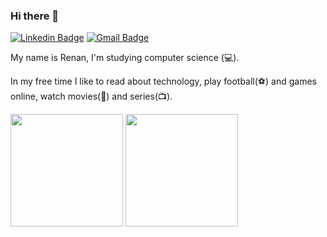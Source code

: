 ### Hi there 👋

[![Linkedin Badge](https://img.shields.io/badge/-João%20Vasconcelos-6633cc?style=flat-square&logo=Linkedin&logoColor=white&link=https://www.linkedin.com/in/joao-vasconcelos11/)](https://www.linkedin.com/in/joao-vasconcelos11/) 
[![Gmail Badge](https://img.shields.io/badge/-joaoyama2018@gmail.com-6633cc?style=flat-square&logo=Gmail&logoColor=white&link=mailto:joaoyama2018@gmail.com)](mailto:joaoyama2018@gmail.com)

My name is Renan, I'm studying computer science (💻).

In my free time I like to read about technology, play football(⚽) and games online, watch movies(🎥) and series(📺).

<div>
  <img height="180em" src="https://github-readme-stats.vercel.app/api?username=RenanMouraDaSilvaBarros&show_icons=true&theme=dracula&include_all_commits=true&count_private=true"/>
  <img height="180em" src="https://github-readme-stats.vercel.app/api/top-langs/?username=RenanMouraDaSilvaBarros&layout=compact&langs_count=16&theme=dracula"/>
</div>


